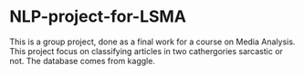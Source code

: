 # NLP-project-for-LSMA
This is a group project, done as a final work for a course on Media Analysis. This project focus on classifying articles in two cathergories sarcastic or not. The database comes from kaggle. 
